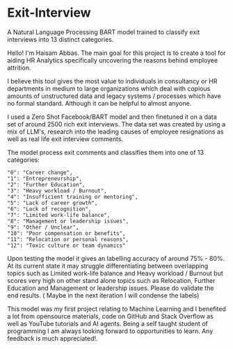 # Exit-Interview
A Natural Language Processing BART model trained to classify exit interviews into 13 distinct categories.

Hello! I'm Haisam Abbas. The main goal for this project is to create a tool for aiding HR Analytics specifically uncovering the reasons behind employee attrition. 

I believe this tool gives the most value to individuals in consultancy or HR departments in medium to large organizations which deal with copious amounts of unstructured data and legacy systems / processes which have no formal standard. Although it can be helpful to almost anyone.

I used a Zero Shot Facebook/BART model and then finetuned it on a data set of around 2500 rich exit interviews. The data set was created by using a mix of LLM's, research into the leading causes of employee resignations as well as real life exit interview comments.

The model process exit comments and classifies them into one of 13 categories:

    "0": "Career change",
    "1": "Entrepreneurship",
    "2": "Further Education",
    "3": "Heavy workload / Burnout",
    "4": "Insufficient training or mentoring",
    "5": "Lack of career growth",
    "6": "Lack of recognition",
    "7": "Limited work-life balance",
    "8": "Management or leadership issues",
    "9": "Other / Unclear",
    "10": "Poor compensation or benefits",
    "11": "Relocation or personal reasons",
    "12": "Toxic culture or team dynamics"


Upon testing the model it gives an labelling accuracy of around 75% - 80%. At its current state it may struggle differentiating between overlapping topics such as Limited work-life balance and Heavy workload / Burnout but scores very high on other stand alone topics such as Relocation, Further Education and Management or leadership issues. Please do validate the end results. ( Maybe in the next iteration I will condense the labels)

This model was my first project relating to Machine Learning and I benefited a lot from opensource materials, code on GitHub and Stack Overflow as well as YouTube tutorials and AI agents.
Being a self taught student of programming I am always looking forward to opportunities to learn. Any feedback is much appreciated!. 
